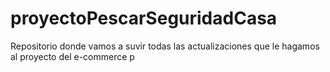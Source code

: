 # proyectoPescarSeguridadCasa
Repositorio donde vamos a suvir todas las actualizaciones que le hagamos al proyecto del e-commerce p
